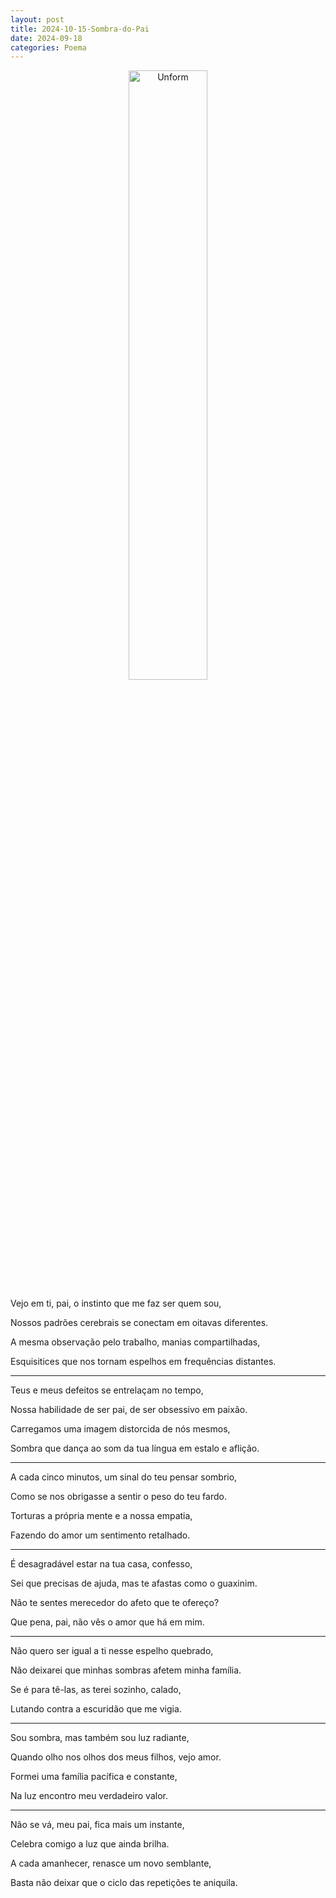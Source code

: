 ```yaml
---
layout: post
title: 2024-10-15-Sombra-do-Pai
date: 2024-09-18
categories: Poema
---
```


<p align="center">
<img src="{{ site.baseurl }}/images/2024-10-15-Sombra-do-Pai.webp" 
height="50%" width="50%" alt="Unform" />
</p>  


Vejo em ti, pai, o instinto que me faz ser quem sou,  

Nossos padrões cerebrais se conectam em oitavas diferentes.  

A mesma observação pelo trabalho, manias compartilhadas,  

Esquisitices que nos tornam espelhos em frequências distantes.

---

Teus e meus defeitos se entrelaçam no tempo,  

Nossa habilidade de ser pai, de ser obsessivo em paixão.  

Carregamos uma imagem distorcida de nós mesmos,  

Sombra que dança ao som da tua língua em estalo e aflição.

---

A cada cinco minutos, um sinal do teu pensar sombrio,  

Como se nos obrigasse a sentir o peso do teu fardo.  

Torturas a própria mente e a nossa empatia,  

Fazendo do amor um sentimento retalhado.

---

É desagradável estar na tua casa, confesso,  

Sei que precisas de ajuda, mas te afastas como o guaxinim.  

Não te sentes merecedor do afeto que te ofereço?  

Que pena, pai, não vês o amor que há em mim.

---

Não quero ser igual a ti nesse espelho quebrado,  

Não deixarei que minhas sombras afetem minha família.  

Se é para tê-las, as terei sozinho, calado,  

Lutando contra a escuridão que me vigia.

---

Sou sombra, mas também sou luz radiante,  

Quando olho nos olhos dos meus filhos, vejo amor.  

Formei uma família pacífica e constante,  

Na luz encontro meu verdadeiro valor.

---

Não se vá, meu pai, fica mais um instante,  

Celebra comigo a luz que ainda brilha.  

A cada amanhecer, renasce um novo semblante,  

Basta não deixar que o ciclo das repetições te aniquila.